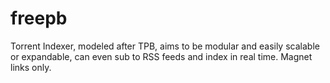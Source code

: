 freepb
======

Torrent Indexer, modeled after TPB, aims to be modular and easily scalable or expandable, can even sub to RSS feeds and index in real time. Magnet links only.
